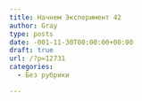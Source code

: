 ```yaml
---
title: Начнем Эксперимент 42
author: Gray
type: posts
date: -001-11-30T00:00:00+00:00
draft: true
url: /?p=12731
categories:
  - Без рубрики

---
```






